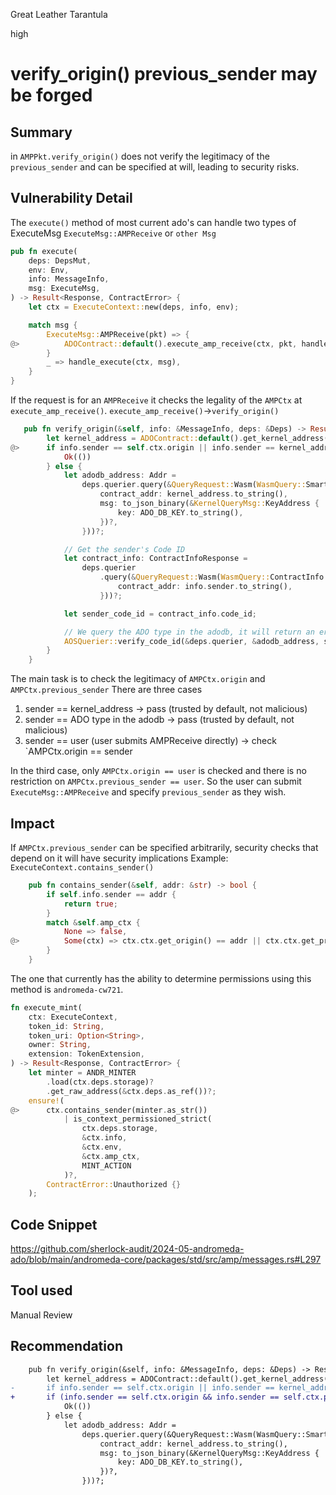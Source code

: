 Great Leather Tarantula

high

# verify_origin() previous_sender may be forged

## Summary
in `AMPPkt.verify_origin()` does not verify the legitimacy of the `previous_sender` and can be specified at will, leading to security risks.
## Vulnerability Detail
The `execute()` method of most current ado's can handle two types of ExecuteMsg
`ExecuteMsg::AMPReceive` or `other Msg`
```rust
pub fn execute(
    deps: DepsMut,
    env: Env,
    info: MessageInfo,
    msg: ExecuteMsg,
) -> Result<Response, ContractError> {
    let ctx = ExecuteContext::new(deps, info, env);

    match msg {
        ExecuteMsg::AMPReceive(pkt) => {
@>          ADOContract::default().execute_amp_receive(ctx, pkt, handle_execute)
        }
        _ => handle_execute(ctx, msg),
    }
}
```
If the request is for an `AMPReceive` it checks the legality of the `AMPCtx` at `execute_amp_receive()`.
`execute_amp_receive()`->`verify_origin()`
```rust
   pub fn verify_origin(&self, info: &MessageInfo, deps: &Deps) -> Result<(), ContractError> {
        let kernel_address = ADOContract::default().get_kernel_address(deps.storage)?;
@>      if info.sender == self.ctx.origin || info.sender == kernel_address {
            Ok(())
        } else {
            let adodb_address: Addr =
                deps.querier.query(&QueryRequest::Wasm(WasmQuery::Smart {
                    contract_addr: kernel_address.to_string(),
                    msg: to_json_binary(&KernelQueryMsg::KeyAddress {
                        key: ADO_DB_KEY.to_string(),
                    })?,
                }))?;

            // Get the sender's Code ID
            let contract_info: ContractInfoResponse =
                deps.querier
                    .query(&QueryRequest::Wasm(WasmQuery::ContractInfo {
                        contract_addr: info.sender.to_string(),
                    }))?;

            let sender_code_id = contract_info.code_id;

            // We query the ADO type in the adodb, it will return an error if the sender's Code ID doesn't exist.
            AOSQuerier::verify_code_id(&deps.querier, &adodb_address, sender_code_id)
        }
    }
```
The main task is to check the legitimacy of `AMPCtx.origin` and `AMPCtx.previous_sender`
There are three cases
1. sender == kernel_address -> pass (trusted by default, not malicious)
2. sender == ADO type in the adodb -> pass (trusted by default, not malicious)
3. sender == user (user submits AMPReceive directly) -> check `AMPCtx.origin == sender

In the third case, only `AMPCtx.origin == user` is checked and there is no restriction on `AMPCtx.previous_sender == user`.
So the user can submit `ExecuteMsg::AMPReceive` and specify `previous_sender` as they wish.
## Impact

If `AMPCtx.previous_sender` can be specified arbitrarily, security checks that depend on it will have security implications
Example: `ExecuteContext.contains_sender()`
```rust
    pub fn contains_sender(&self, addr: &str) -> bool {
        if self.info.sender == addr {
            return true;
        }
        match &self.amp_ctx {
            None => false,
@>          Some(ctx) => ctx.ctx.get_origin() == addr || ctx.ctx.get_previous_sender() == addr,
        }
    }
```
The one that currently has the ability to determine permissions using this method is `andromeda-cw721`.
```rust
fn execute_mint(
    ctx: ExecuteContext,
    token_id: String,
    token_uri: Option<String>,
    owner: String,
    extension: TokenExtension,
) -> Result<Response, ContractError> {
    let minter = ANDR_MINTER
        .load(ctx.deps.storage)?
        .get_raw_address(&ctx.deps.as_ref())?;
    ensure!(
@>      ctx.contains_sender(minter.as_str())
            | is_context_permissioned_strict(
                ctx.deps.storage,
                &ctx.info,
                &ctx.env,
                &ctx.amp_ctx,
                MINT_ACTION
            )?,
        ContractError::Unauthorized {}
    );
```
## Code Snippet
https://github.com/sherlock-audit/2024-05-andromeda-ado/blob/main/andromeda-core/packages/std/src/amp/messages.rs#L297
## Tool used

Manual Review

## Recommendation
```diff
    pub fn verify_origin(&self, info: &MessageInfo, deps: &Deps) -> Result<(), ContractError> {
        let kernel_address = ADOContract::default().get_kernel_address(deps.storage)?;
-       if info.sender == self.ctx.origin || info.sender == kernel_address {
+       if (info.sender == self.ctx.origin && info.sender == self.ctx.previous_sender) || info.sender == kernel_address { 
            Ok(())
        } else {
            let adodb_address: Addr =
                deps.querier.query(&QueryRequest::Wasm(WasmQuery::Smart {
                    contract_addr: kernel_address.to_string(),
                    msg: to_json_binary(&KernelQueryMsg::KeyAddress {
                        key: ADO_DB_KEY.to_string(),
                    })?,
                }))?;
```
